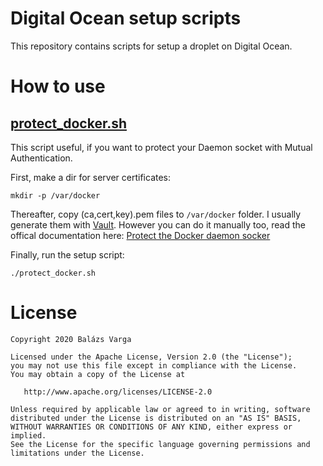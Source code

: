 # Digital Ocean setup scripts

This repository contains scripts for setup a droplet on Digital Ocean.

# How to use

## [protect_docker.sh](./protect_docker.sh)

This script useful, if you want to protect your Daemon socket with Mutual Authentication.

First, make a dir for server certificates:

```mkdir -p /var/docker```

Thereafter, copy (ca,cert,key).pem files to `/var/docker` folder. I usually generate them with [Vault](https://www.vaultproject.io). However you can do it manually too, read the offical documentation here: [Protect the Docker daemon socker](https://docs.docker.com/engine/security/https/)

Finally, run the setup script:

```./protect_docker.sh```

# License

    Copyright 2020 Balázs Varga

    Licensed under the Apache License, Version 2.0 (the "License");
    you may not use this file except in compliance with the License.
    You may obtain a copy of the License at

       http://www.apache.org/licenses/LICENSE-2.0

    Unless required by applicable law or agreed to in writing, software
    distributed under the License is distributed on an "AS IS" BASIS,
    WITHOUT WARRANTIES OR CONDITIONS OF ANY KIND, either express or implied.
    See the License for the specific language governing permissions and
    limitations under the License.

